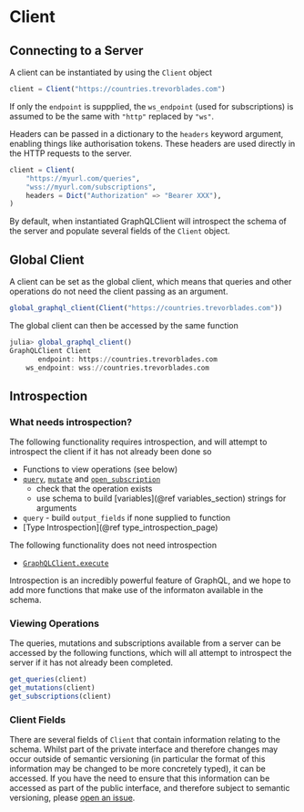 # Client

## Connecting to a Server

A client can be instantiated by using the `Client` object

```julia
client = Client("https://countries.trevorblades.com")
```

If only the `endpoint` is suppplied, the `ws_endpoint` (used for subscriptions) is assumed to be the same with `"http"` replaced by `"ws"`.

Headers can be passed in a dictionary to the `headers` keyword argument, enabling things like authorisation tokens. These headers are 
used directly in the HTTP requests to the server.

```julia
client = Client(
    "https://myurl.com/queries",
    "wss://myurl.com/subscriptions",
    headers = Dict("Authorization" => "Bearer XXX"),
)
```

By default, when instantiated GraphQLClient will introspect the schema of the server and populate several fields of the `Client` object.

## Global Client

A client can be set as the global client, which means that queries and other operations do not need the client
passing as an argument.

```julia
global_graphql_client(Client("https://countries.trevorblades.com"))
```

The global client can then be accessed by the same function

```julia
julia> global_graphql_client()
GraphQLClient Client
       endpoint: https://countries.trevorblades.com
    ws_endpoint: wss://countries.trevorblades.com
```

## Introspection

### What needs introspection?

The following functionality requires introspection, and will attempt to introspect the client if it has not already been done so

- Functions to view operations (see below)
- [`query`](@ref), [`mutate`](@ref) and [`open_subscription`](@ref)
    - check that the operation exists
    - use schema to build [variables](@ref variables_section) strings for arguments
- `query` - build `output_fields` if none supplied to function
- [Type Introspection](@ref type_introspection_page)

The following functionality does not need introspection

- [`GraphQLClient.execute`](@ref)

Introspection is an incredibly powerful feature of GraphQL, and we hope to add more functions that make use of the informaton available in the schema.

### Viewing Operations

The queries, mutations and subscriptions available from a server can be accessed by the following functions, which will all attempt to introspect the server if it has not already been completed.

```julia
get_queries(client)
get_mutations(client)
get_subscriptions(client)
```

### Client Fields

There are several fields of `Client` that contain information relating to the schema. Whilst part of the private interface and therefore changes may occur outside of semantic versioning (in particular the format of this information may be changed to be more concretely typed), it can be accessed. If you have the need to ensure that this information can be accessed as part of the public interface, and therefore subject to semantic versioning, please [open an issue](https://github.com/DeloitteDigitalAPAC/GraphQLClient.jl/issues).